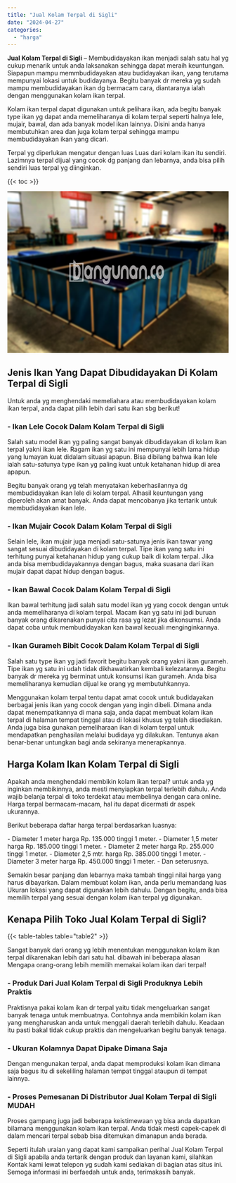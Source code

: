 ```yaml
---
title: "Jual Kolam Terpal di Sigli"
date: "2024-04-27"
categories: 
  - "harga"
---
```


**Jual Kolam Terpal di Sigli** – Membudidayakan ikan menjadi salah satu hal yg cukup menarik untuk anda laksanakan sehingga dapat meraih keuntungan. Siapapun mampu memmbudidayakan atau budidayakan ikan, yang terutama mempunyai lokasi untuk budidayanya. Begitu banyak dr mereka yg sudah mampu membudidayakan ikan dg bermacam cara, diantaranya ialah dengan menggunakan kolam ikan terpal.

Kolam ikan terpal dapat digunakan untuk pelihara ikan, ada begitu banyak type ikan yg dapat anda memeliharanya di kolam terpal seperti halnya lele, mujair, bawal, dan ada banyak model ikan lainnya. Disini anda hanya membutuhkan area dan juga kolam terpal sehingga mampu membudidayakan ikan yang dicari.

Terpal yg diperlukan mengatur dengan luas Luas dari kolam ikan itu sendiri. Lazimnya terpal dijual yang cocok dg panjang dan lebarnya, anda bisa pilih sendiri luas terpal yg diinginkan.

{{< toc >}}

![Jual Kolam Terpal di Sigli](/images/jual-kolam-terpal-20.png)

## Jenis Ikan Yang Dapat Dibudidayakan Di Kolam Terpal di Sigli

Untuk anda yg menghendaki memeliahara atau membudidayakan kolam ikan terpal, anda dapat pilih lebih dari satu ikan sbg berikut!

### \- Ikan Lele Cocok Dalam Kolam Terpal di Sigli

Salah satu model ikan yg paling sangat banyak dibudidayakan di kolam ikan terpal yakni ikan lele. Ragam ikan yg satu ini mempunyai lebih lama hidup yang lumayan kuat didalam situasi apapun. Bisa dibilang bahwa ikan lele ialah satu-satunya type ikan yg paling kuat untuk ketahanan hidup di area apapun.

Begitu banyak orang yg telah menyatakan keberhasilannya dg membudidayakan ikan lele di kolam terpal. Alhasil keuntungan yang diperoleh akan amat banyak. Anda dapat mencobanya jika tertarik untuk membudidayakan ikan lele.

### \- Ikan Mujair Cocok Dalam Kolam Terpal di Sigli

Selain lele, ikan mujair juga menjadi satu-satunya jenis ikan tawar yang sangat sesuai dibudidayakan di kolam terpal. Tipe ikan yang satu ini terhitung punyai ketahanan hidup yang cukup baik di kolam terpal. Jika anda bisa membudidayakannya dengan bagus, maka suasana dari ikan mujair dapat dapat hidup dengan bagus.

### \- Ikan Bawal Cocok Dalam Kolam Terpal di Sigli

Ikan bawal terhitung jadi salah satu model ikan yg yang cocok dengan untuk anda memeliharanya di kolam terpal. Macam ikan yg satu ini jadi buruan banyak orang dikarenakan punyai cita rasa yg lezat jika dikonsumsi. Anda dapat coba untuk membudidayakan kan bawal kecuali menginginkannya.

### \- Ikan Gurameh Bibit Cocok Dalam Kolam Terpal di Sigli

Salah satu type ikan yg jadi favorit begitu banyak orang yakni ikan gurameh. Tipe ikan yg satu ini udah tidak dikhawatirkan kembali kelezatannya. Begitu banyak dr mereka yg berminat untuk konsumsi ikan gurameh. Anda bisa memeliharanya kemudian dijual ke orang yg membutuhkannya.

Menggunakan kolam terpal tentu dapat amat cocok untuk budidayakan berbagai jenis ikan yang cocok dengan yang ingin dibeli. Dimana anda dapat menempatkannya di mana saja, anda dapat membuat kolam ikan terpal di halaman tempat tinggal atau di lokasi khusus yg telah disediakan. Anda juga bisa gunakan pemeliharaan ikan di kolam terpal untuk mendapatkan penghasilan melalui budidaya yg dilakukan. Tentunya akan benar-benar untungkan bagi anda sekiranya menerapkannya.

## Harga Kolam Ikan Kolam Terpal di Sigli

Apakah anda menghendaki membikin kolam ikan terpal? untuk anda yg inginkan membikinnya, anda mesti menyiapkan terpal terlebih dahulu. Anda wajib belanja terpal di toko terdekat atau membelinya dengan cara online. Harga terpal bermacam-macam, hal itu dapat dicermati dr aspek ukurannya.

Berikut beberapa daftar harga terpal berdasarkan luasnya:

\- Diameter 1 meter harga Rp. 135.000 tinggi 1 meter. - Diameter 1,5 meter harga Rp. 185.000 tinggi 1 meter. - Diameter 2 meter harga Rp. 255.000 tinggi 1 meter. - Diameter 2,5 mtr. harga Rp. 385.000 tinggi 1 meter. - Diameter 3 meter harga Rp. 450.000 tinggi 1 meter. - Dan seterusnya.

Semakin besar panjang dan lebarnya maka tambah tinggi nilai harga yang harus dibayarkan. Dalam membuat kolam ikan, anda perlu memandang luas Ukuran lokasi yang dapat digunakan lebih dahulu. Dengan begitu, anda bisa memilih terpal yang sesuai dengan kolam ikan terpal yg digunakan.

## Kenapa Pilih Toko Jual Kolam Terpal di Sigli?

{{< table-tables table="table2" >}}

Sangat banyak dari orang yg lebih menentukan menggunakan kolam ikan terpal dikarenakan lebih dari satu hal. dibawah ini beberapa alasan Mengapa orang-orang lebih memilih memakai kolam ikan dari terpal!

### \- Produk Dari Jual Kolam Terpal di Sigli Produknya Lebih Praktis

Praktisnya pakai kolam ikan dr terpal yaitu tidak mengeluarkan sangat banyak tenaga untuk membuatnya. Contohnya anda membikin kolam ikan yang mengharuskan anda untuk menggali daerah terlebih dahulu. Keadaan itu pasti bakal tidak cukup praktis dan mengeluarkan begitu banyak tenaga.

### \- Ukuran Kolamnya Dapat Dipake Dimana Saja

Dengan mengunakan terpal, anda dapat memproduksi kolam ikan dimana saja bagus itu di sekeliling halaman tempat tinggal ataupun di tempat lainnya.

### \- Proses Pemesanan Di Distributor Jual Kolam Terpal di Sigli MUDAH

Proses gampang juga jadi beberapa keistimewaan yg bisa anda dapatkan bilamana menggunakan kolam ikan terpal. Anda tidak mesti capek-capek di dalam mencari terpal sebab bisa ditemukan dimanapun anda berada.

Seperti itulah uraian yang dapat kami sampaikan perihal Jual Kolam Terpal di Sigli apabila anda tertarik dengan produk dan layanan kami, silahkan Kontak kami lewat telepon yg sudah kami sediakan di bagian atas situs ini. Semoga informasi ini berfaedah untuk anda, terimakasih banyak.
